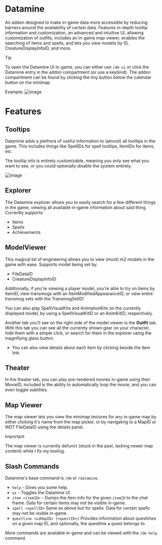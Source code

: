 # Datamine

An addon designed to make in-game data more accessible by reducing barriers around the availability of certain data. Features in-depth tooltip information and customization, an advanced and intuitive UI, allowing customization of outfits, includes an in-game map viewer, enables the searching of items and spells, and lets you view models by ID, CreatureDisplayInfoID, and more.

> [!TIP]
> To open the Datamine UI in-game, you can either use `/dm ui` or click the Datamine entry in the addon compartment (or use a keybind). The addon compartment can be found by clicking the tiny button below the calendar button on the minimap.

Example:
![image](https://github.com/user-attachments/assets/fe4e3252-c5cc-41a3-b878-521cdb7834db)

# Features

## Tooltips
Datamine adds a plethora of useful information to (almost) all tooltips in the game. This includes things like SpellIDs for spell tooltips, ItemIDs for items, etc.

The tooltip info is entirely customizable, meaning you only see what you want to see, or you could optionally disable the system entirely.

![image](https://github.com/user-attachments/assets/e474e338-7298-4adf-9a5c-102f27aa7770)

## Explorer

The Datamine explorer allows you to easily search for a few different things in the game, viewing all available in-game information about said thing.
Currently supports:
- Items
- Spells
- Achievements

## ModelViewer

This magical bit of engineering allows you to view (most) m2 models in the game with ease.
Supports model being set by:
- FileDataID
- CreatureDisplayInfoID

Additionally, if you're viewing a player model, you're able to try on items by ItemID, view transmogs with an ItemModifiedAppearanceID, or view entire transmog sets with the TransmogSetID!

You can also play SpellVisualKits and AnimationKits on the currently displayed model, by using a SpellVisualKitID or an AnimKitID, respectively.

Another tab you'll see on the right side of the model viewer is the **Outfit** tab. With this tab you can see all the currently shown gear on your character, hide them with a simple click, or search for them in the explorer using the magnifying glass button.
- You can also view details about each item by clicking beside the item link.

## Theater

In the theater tab, you can play pre-rendered movies in-game using their MovieID, included is the ability to automatically loop the movie, and you can even toggle subtitles.

## Map Viewer

The map viewer lets you view the minimap textures for any in-game map by either clicking it's name from the map picker, or by navigating to a MapID or WDT FileDataID using the details panel.

> [!IMPORTANT]
> The map viewer is currently defunct (stuck in the past, lacking newer map content) while I fix my tooling.

## Slash Commands

Datamine's base command is `/dm` or `/datamine`.

- `help` - Gives you some help.
- `ui` - Toggles the Datamine UI.
- `item <itemID>` - Dumps the item info for the given `itemID` to the chat frame. Data for certain items may not be visible in-game.
- `spell <spellID>` Same as above but for spells. Data for certain spells may not be visible in-game.
- `questline <uiMapID> [<questID>]` Provides information about questlines on a given map ID, and optionally, the questline a quest belongs to.

More commands are available in-game and can be viewed with the `/dm help` command.
